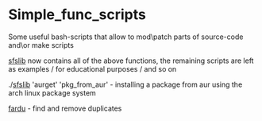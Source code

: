 # Simple_func_scripts
Some useful bash-scripts that allow to mod\patch parts of source-code and\or make scripts

[sfslib](sfslib) now contains all of the above functions, the remaining scripts are left as examples / for educational purposes / and so on

./[sfslib](sfslib) 'aurget' 'pkg_from_aur' - installing a package from aur using the arch linux package system

[fardu](fardu) - find and remove duplicates
